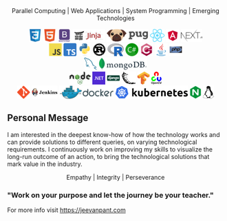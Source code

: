 <div align="center">
Parallel Computing | Web Applications | System Programming | Emerging Technologies
</div>
<br />

<div align="center">
<img src = 'https://github.com/jvnp/jvnp/blob/main/images/css.svg' height='30'/>
<img src = 'https://github.com/jvnp/jvnp/blob/main/images/html.svg' height='30'/>
<img src = 'https://github.com/jvnp/jvnp/blob/main/images/bootstrap.svg' height='30'/>
<img src = 'https://github.com/jvnp/jvnp/blob/main/images/jinja.png' height='30'/>
<img src = 'https://github.com/jvnp/jvnp/blob/main/images/pug.svg' height='30'/>
<img src = 'https://github.com/jvnp/jvnp/blob/main/images/react.svg' height='30'/>
<img src = 'https://github.com/jvnp/jvnp/blob/main/images/angular.svg' height='30'/>
<img src = 'https://github.com/jvnp/jvnp/blob/main/images/nextjs.svg' height='30'/>
</div>

<div align="center">
<img src = 'https://github.com/jvnp/jvnp/blob/main/images/js.svg' height='30'/>
<img src = 'https://github.com/jvnp/jvnp/blob/main/images/typescript.svg' height='30'/>
<img src = 'https://github.com/jvnp/jvnp/blob/main/images/python.svg' height='30'/>
<img src = 'https://github.com/jvnp/jvnp/blob/main/images/rust.svg' height='30'/>
<img src = 'https://github.com/jvnp/jvnp/blob/main/images/r.svg' height='30'/>
<img src = 'https://github.com/jvnp/jvnp/blob/main/images/csharp.svg' height='30'/>
<img src = 'https://github.com/jvnp/jvnp/blob/main/images/cpp.svg' height='30'/>
<img src = 'https://github.com/jvnp/jvnp/blob/main/images/java.svg' height='30'/>
<img src = 'https://github.com/jvnp/jvnp/blob/main/images/php.svg' height='30'/>
</div>

<div align="center">
<img src = 'https://github.com/jvnp/jvnp/blob/main/images/sql.svg' height='30'/>
<img src = 'https://github.com/jvnp/jvnp/blob/main/images/mongodb.svg' height='30'/>
</div>

<div align="center">
<img src = 'https://github.com/jvnp/jvnp/blob/main/images/nodejs.png' height='30'/>
<img src = 'https://github.com/jvnp/jvnp/blob/main/images/dotnet.svg' height='30'/>
<img src = 'https://github.com/jvnp/jvnp/blob/main/images/django.svg' height='30'/>
<img src = 'https://github.com/jvnp/jvnp/blob/main/images/flask.png' height='30'/>
<img src = 'https://github.com/jvnp/jvnp/blob/main/images/tensorflow.png' height='30'/>
<img src = 'https://github.com/jvnp/jvnp/blob/main/images/opencv.png' height='30'/>
</div>

<div align="center">
<img src = 'https://github.com/jvnp/jvnp/blob/main/images/git.svg' height='30'/>
<img src = 'https://github.com/jvnp/jvnp/blob/main/images/jenkins.png' height='30'/>
<img src = 'https://github.com/jvnp/jvnp/blob/main/images/docker.svg' height='30'/>
<img src = 'https://github.com/jvnp/jvnp/blob/main/images/kubernetes.svg' height='30'/>
<img src = 'https://github.com/jvnp/jvnp/blob/main/images/nginx.svg' height='30'/>
<img src = 'https://github.com/jvnp/jvnp/blob/main/images/linux.svg' height='30'/>
</div>

## Personal Message

I am interested in the deepest know-how of how the technology works and can provide solutions to different queries, on varying technological requirements. I continuously work on improving my skills to visualize the long-run outcome of an action, to bring the technological solutions that mark value in the industry.

<div align="center">
Empathy | Integrity | Perseverance
</div>

### "Work on your purpose and let the journey be your teacher."

For more info visit https://jeevanpant.com
